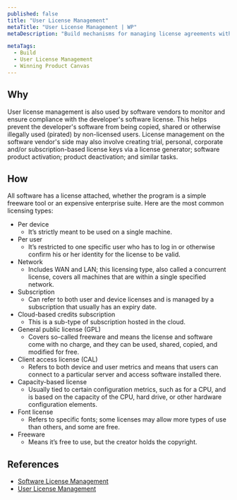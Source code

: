 ```yaml
---
published: false
title: "User License Management"
metaTitle: "User License Management | WP"
metaDescription: "Build mechanisms for managing license agreements with users. Track usages for relevant features, licence expiry, reminders, payments, etc. Implement restrictions based on price tears and usages"

metaTags:
  - Build
  - User License Management
  - Winning Product Canvas
---
```


## Why
User license management is also used by software vendors to monitor and ensure compliance with the developer's software license. This helps prevent the developer's software from being copied, shared or otherwise illegally used (pirated) by non-licensed users. License management on the software vendor's side may also involve creating trial, personal, corporate and/or subscription-based license keys via a license generator; software product activation; product deactivation; and similar tasks.

## How
All software has a license attached, whether the program is a simple freeware tool or an expensive enterprise suite.
Here are the most common licensing types:

- Per device
  - It’s strictly meant to be used on a single machine.
- Per user
  - It’s restricted to one specific user who has to log in or otherwise confirm his or her identity for the license to be valid.
- Network
  - Includes WAN and LAN; this licensing type, also called a concurrent license, covers all machines that are within a single specified network.
- Subscription
  - Can refer to both user and device licenses and is managed by a subscription that usually has an expiry date.
- Cloud-based credits subscription
  - This is a sub-type of subscription hosted in the cloud.
- General public license (GPL)
  - Covers so-called freeware and means the license and software come with no charge, and they can be used, shared, copied, and modified for free.
- Client access license (CAL)
  - Refers to both device and user metrics and means that users can connect to a particular server and access software installed there.
- Capacity-based license
  - Usually tied to certain configuration metrics, such as for a CPU, and is based on the capacity of the CPU, hard drive, or other hardware configuration elements.
- Font license
  - Refers to specific fonts; some licenses may allow more types of use than others, and some are free.
- Freeware
  - Means it’s free to use, but the creator holds the copyright.

## References

- [Software License Management](https://www.webopedia.com/TERM/L/license_management.html)
- [User License Management ](https://www.sciencedirect.com/topics/computer-science/platform-architecture)
